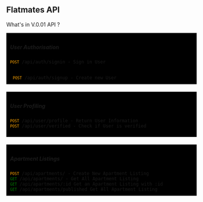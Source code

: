 <h2>Flatmates API</h2>
<p>What's in V.0.01 API ?</p>

<div style="min-height: 100px; background-color: black; padding:10px; margin-bottom:20px">
<h5><b>User Authorisation</b></h5>
  <code><small style="color: orange">POST</small> /api/auth/signin <kbd>- Sign in User</kbd>
  <br/>
 <small style="color: orange">POST</small> /api/auth/signup <kbd>- Create new User</kbd></code>
</div>
<div style="min-height: 100px; background-color: black; padding:10px; margin-bottom:20px">
<h5><b>User Profiling</b></h5>
  <code><small style="color: orange">POST</small> /api/user/profile <kbd>- Return User Information</kbd>  <br/><small style="color: orange">POST</small> /api/user/verified <kbd>- Check if User is verified</kbd></code>
</div>
<div style="min-height: 100px; background-color: black; padding:10px; margin-bottom:20px">
<h5><b>Apartment Listings</b></h5>
  <code><small style="color: orange">POST</small> /api/apartments/ <kbd>- Create New Apartment Listing</kbd>  <br/><small style="color: green">GET</small> /api/apartments/ <kbd>- Get All Apartment Listing</kbd>  <br/><small style="color: green">GET</small> /api/apartments/:id <kbd>Get an Apartment Listing with :id</kbd>  <br/><small style="color: green">GET</small> /api/apartments/published <kbd>Get All Apartment Listing</kbd></code>
</div>
